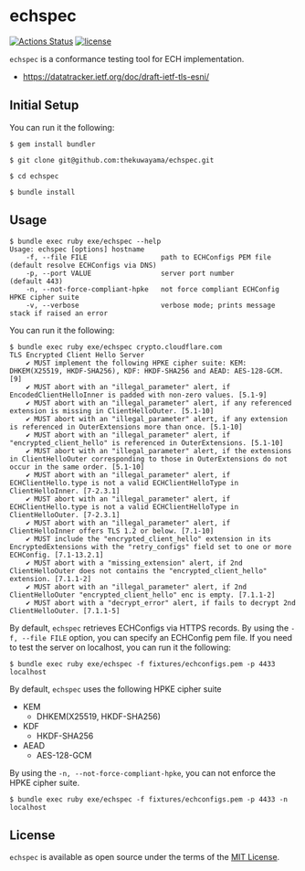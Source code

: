 # echspec

[![Actions Status](https://github.com/thekuwayama/echspec/actions/workflows/ci.yml/badge.svg)](https://github.com/thekuwayama/echspec/actions/workflows/ci.yml)
[![license](https://img.shields.io/badge/license-MIT-brightgreen.svg)](https://raw.githubusercontent.com/thekuwayama/echspec/main/LICENSE.txt)

`echspec` is a conformance testing tool for ECH implementation.

- https://datatracker.ietf.org/doc/draft-ietf-tls-esni/

## Initial Setup

You can run it the following:

```sh-session
$ gem install bundler

$ git clone git@github.com:thekuwayama/echspec.git

$ cd echspec

$ bundle install
```

## Usage

```sh-session
$ bundle exec ruby exe/echspec --help
Usage: echspec [options] hostname
    -f, --file FILE                  path to ECHConfigs PEM file       (default resolve ECHConfigs via DNS)
    -p, --port VALUE                 server port number                (default 443)
    -n, --not-force-compliant-hpke   not force compliant ECHConfig HPKE cipher suite
    -v, --verbose                    verbose mode; prints message stack if raised an error
```

You can run it the following:

```sh-session
$ bundle exec ruby exe/echspec crypto.cloudflare.com
TLS Encrypted Client Hello Server
	✔ MUST implement the following HPKE cipher suite: KEM: DHKEM(X25519, HKDF-SHA256), KDF: HKDF-SHA256 and AEAD: AES-128-GCM. [9]
	✔ MUST abort with an "illegal_parameter" alert, if EncodedClientHelloInner is padded with non-zero values. [5.1-9]
	✔ MUST abort with an "illegal_parameter" alert, if any referenced extension is missing in ClientHelloOuter. [5.1-10]
	✔ MUST abort with an "illegal_parameter" alert, if any extension is referenced in OuterExtensions more than once. [5.1-10]
	✔ MUST abort with an "illegal_parameter" alert, if "encrypted_client_hello" is referenced in OuterExtensions. [5.1-10]
	✔ MUST abort with an "illegal_parameter" alert, if the extensions in ClientHelloOuter corresponding to those in OuterExtensions do not occur in the same order. [5.1-10]
	✔ MUST abort with an "illegal_parameter" alert, if ECHClientHello.type is not a valid ECHClientHelloType in ClientHelloInner. [7-2.3.1]
	✔ MUST abort with an "illegal_parameter" alert, if ECHClientHello.type is not a valid ECHClientHelloType in ClientHelloOuter. [7-2.3.1]
	✔ MUST abort with an "illegal_parameter" alert, if ClientHelloInner offers TLS 1.2 or below. [7.1-10]
	✔ MUST include the "encrypted_client_hello" extension in its EncryptedExtensions with the "retry_configs" field set to one or more ECHConfig. [7.1-13.2.1]
	✔ MUST abort with a "missing_extension" alert, if 2nd ClientHelloOuter does not contains the "encrypted_client_hello" extension. [7.1.1-2]
	✔ MUST abort with an "illegal_parameter" alert, if 2nd ClientHelloOuter "encrypted_client_hello" enc is empty. [7.1.1-2]
	✔ MUST abort with a "decrypt_error" alert, if fails to decrypt 2nd ClientHelloOuter. [7.1.1-5]
```

By default, `echspec` retrieves ECHConfigs via HTTPS records. By using the `-f, --file FILE` option, you can specify an ECHConfig pem file. If you need to test the server on localhost, you can run it the following:

```sh-session
$ bundle exec ruby exe/echspec -f fixtures/echconfigs.pem -p 4433 localhost
```

By default, `echspec` uses the following HPKE cipher suite

- KEM
  - DHKEM(X25519, HKDF-SHA256)
- KDF
  - HKDF-SHA256
- AEAD
  - AES-128-GCM

By using the `-n, --not-force-compliant-hpke`, you can not enforce the HPKE cipher suite.

```sh-session
$ bundle exec ruby exe/echspec -f fixtures/echconfigs.pem -p 4433 -n localhost
```

## License

`echspec` is available as open source under the terms of the [MIT License](http://opensource.org/licenses/MIT).
